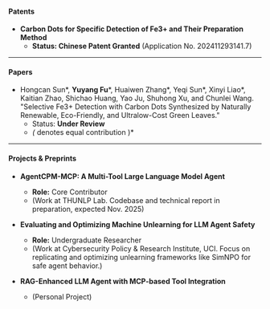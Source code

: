 #### Patents

- **Carbon Dots for Specific Detection of Fe3+ and Their Preparation Method**
  - **Status: Chinese Patent Granted** (Application No. 202411293141.7)

---

#### Papers

- Hongcan Sun\*, **Yuyang Fu**\*, Huaiwen Zhang\*, Yeqi Sun\*, Xinyi Liao\*, Kaitian Zhao, Shichao Huang, Yao Ju, Shuhong Xu, and Chunlei Wang. "Selective Fe3+ Detection with Carbon Dots Synthesized by Naturally Renewable, Eco-Friendly, and Ultralow-Cost Green Leaves."
  - Status: **Under Review**
  - *(* denotes equal contribution )*

---

#### Projects & Preprints

- **AgentCPM-MCP: A Multi-Tool Large Language Model Agent**
    - **Role:** Core Contributor
    - (Work at THUNLP Lab. Codebase and technical report in preparation, expected Nov. 2025)

- **Evaluating and Optimizing Machine Unlearning for LLM Agent Safety**
    - **Role:** Undergraduate Researcher
    - (Work at Cybersecurity Policy & Research Institute, UCI. Focus on replicating and optimizing unlearning frameworks like SimNPO for safe agent behavior.)

- **RAG-Enhanced LLM Agent with MCP-based Tool Integration**
    - (Personal Project)
